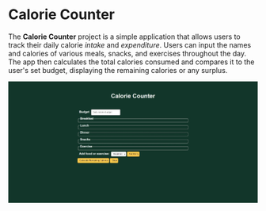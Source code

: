 # Calorie Counter

The **Calorie Counter** project is a simple application that allows users to track their daily calorie _intake_ and _expenditure_. Users can input the names and calories of various meals, snacks, and exercises throughout the day. The app then calculates the total calories consumed and compares it to the user's set budget, displaying the remaining calories or any surplus.

![Img](./Calorie_Counter.jpeg)
